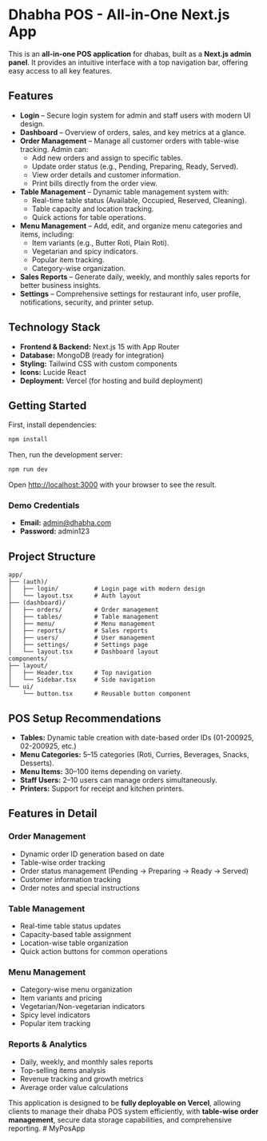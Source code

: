 # Dhabha POS - All-in-One Next.js App

This is an **all-in-one POS application** for dhabas, built as a **Next.js admin panel**. It provides an intuitive interface with a top navigation bar, offering easy access to all key features.

## Features

- **Login** – Secure login system for admin and staff users with modern UI design.
- **Dashboard** – Overview of orders, sales, and key metrics at a glance.
- **Order Management** – Manage all customer orders with table-wise tracking. Admin can:
  - Add new orders and assign to specific tables.
  - Update order status (e.g., Pending, Preparing, Ready, Served).
  - View order details and customer information.
  - Print bills directly from the order view.
- **Table Management** – Dynamic table management system with:
  - Real-time table status (Available, Occupied, Reserved, Cleaning).
  - Table capacity and location tracking.
  - Quick actions for table operations.
- **Menu Management** – Add, edit, and organize menu categories and items, including:
  - Item variants (e.g., Butter Roti, Plain Roti).
  - Vegetarian and spicy indicators.
  - Popular item tracking.
  - Category-wise organization.
- **Sales Reports** – Generate daily, weekly, and monthly sales reports for better business insights.
- **Settings** – Comprehensive settings for restaurant info, user profile, notifications, security, and printer setup.

## Technology Stack

- **Frontend & Backend:** Next.js 15 with App Router
- **Database:** MongoDB (ready for integration)
- **Styling:** Tailwind CSS with custom components
- **Icons:** Lucide React
- **Deployment:** Vercel (for hosting and build deployment)

## Getting Started

First, install dependencies:

```bash
npm install
```

Then, run the development server:

```bash
npm run dev
```

Open [http://localhost:3000](http://localhost:3000) with your browser to see the result.

### Demo Credentials

- **Email:** admin@dhabha.com
- **Password:** admin123

## Project Structure

```
app/
├── (auth)/
│   ├── login/          # Login page with modern design
│   └── layout.tsx      # Auth layout
├── (dashboard)/
│   ├── orders/         # Order management
│   ├── tables/         # Table management
│   ├── menu/           # Menu management
│   ├── reports/        # Sales reports
│   ├── users/          # User management
│   ├── settings/       # Settings page
│   └── layout.tsx      # Dashboard layout
components/
├── layout/
│   ├── Header.tsx      # Top navigation
│   └── Sidebar.tsx     # Side navigation
└── ui/
    └── button.tsx      # Reusable button component
```

## POS Setup Recommendations

- **Tables:** Dynamic table creation with date-based order IDs (01-200925, 02-200925, etc.)
- **Menu Categories:** 5–15 categories (Roti, Curries, Beverages, Snacks, Desserts).
- **Menu Items:** 30–100 items depending on variety.
- **Staff Users:** 2–10 users can manage orders simultaneously.
- **Printers:** Support for receipt and kitchen printers.

## Features in Detail

### Order Management
- Dynamic order ID generation based on date
- Table-wise order tracking
- Order status management (Pending → Preparing → Ready → Served)
- Customer information tracking
- Order notes and special instructions

### Table Management
- Real-time table status updates
- Capacity-based table assignment
- Location-wise table organization
- Quick action buttons for common operations

### Menu Management
- Category-wise menu organization
- Item variants and pricing
- Vegetarian/Non-vegetarian indicators
- Spicy level indicators
- Popular item tracking

### Reports & Analytics
- Daily, weekly, and monthly sales reports
- Top-selling items analysis
- Revenue tracking and growth metrics
- Average order value calculations

This application is designed to be **fully deployable on Vercel**, allowing clients to manage their dhaba POS system efficiently, with **table-wise order management**, secure data storage capabilities, and comprehensive reporting.
#   M y P o s A p p  
 